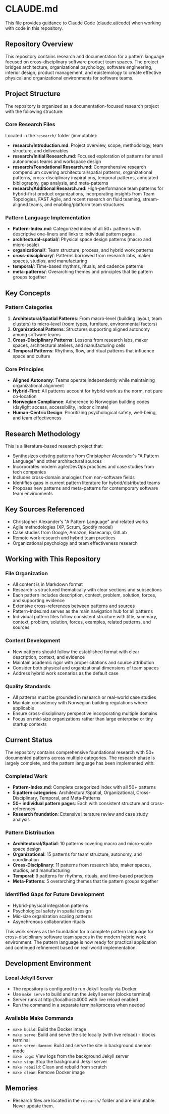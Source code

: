 ---
---
# CLAUDE.md

This file provides guidance to Claude Code (claude.ai/code) when working with code in this repository.

## Repository Overview

This repository contains research and documentation for a pattern language focused on cross-disciplinary software product team spaces. The project bridges architecture, organizational psychology, software engineering, interior design, product management, and epistemology to create effective physical and organizational environments for software teams.

## Project Structure

The repository is organized as a documentation-focused research project with the following structure:

### Core Research Files
Located in the `research/` folder (immutable):
- **research/Introduction.md**: Project overview, scope, methodology, team structure, and deliverables
- **research/Initial Research.md**: Focused exploration of patterns for small autonomous teams and workspace design
- **research/Foundational Research.md**: Comprehensive research compendium covering architectural/spatial patterns, organizational patterns, cross-disciplinary inspirations, temporal patterns, annotated bibliography, gap analysis, and meta-patterns
- **research/Additional Research.md**: High-performance team patterns for hybrid-first product organizations, incorporating insights from Team Topologies, FAST Agile, and recent research on fluid teaming, stream-aligned teams, and enabling/platform team structures

### Pattern Language Implementation
- **Pattern-Index.md**: Categorized index of all 50+ patterns with descriptive one-liners and links to individual pattern pages
- **architectural-spatial/**: Physical space design patterns (macro and micro-scale)
- **organizational/**: Team structure, process, and hybrid work patterns
- **cross-disciplinary/**: Patterns borrowed from research labs, maker spaces, studios, and manufacturing
- **temporal/**: Time-based rhythms, rituals, and cadence patterns
- **meta-patterns/**: Overarching themes and principles that tie pattern groups together

## Key Concepts

### Pattern Categories
1. **Architectural/Spatial Patterns**: From macro-level (building layout, team clusters) to micro-level (room types, furniture, environmental factors)
2. **Organizational Patterns**: Structures supporting aligned autonomy among software teams
3. **Cross-Disciplinary Patterns**: Lessons from research labs, maker spaces, architectural ateliers, and manufacturing cells
4. **Temporal Patterns**: Rhythms, flow, and ritual patterns that influence space and culture

### Core Principles
- **Aligned Autonomy**: Teams operate independently while maintaining organizational alignment
- **Hybrid-First**: All patterns account for hybrid work as the norm, not pure co-location
- **Norwegian Compliance**: Adherence to Norwegian building codes (daylight access, accessibility, indoor climate)
- **Human-Centric Design**: Prioritizing psychological safety, well-being, and team effectiveness

## Research Methodology

This is a literature-based research project that:
- Synthesizes existing patterns from Christopher Alexander's "A Pattern Language" and other architectural sources
- Incorporates modern agile/DevOps practices and case studies from tech companies
- Includes cross-domain analogies from non-software fields
- Identifies gaps in current pattern literature for hybrid/distributed teams
- Proposes new patterns and meta-patterns for contemporary software team environments

## Key Sources Referenced

- Christopher Alexander's "A Pattern Language" and related works
- Agile methodologies (XP, Scrum, Spotify model)
- Case studies from Google, Amazon, Basecamp, GitLab
- Remote work research and hybrid team practices
- Organizational psychology and team effectiveness research

## Working with This Repository

### File Organization
- All content is in Markdown format
- Research is structured thematically with clear sections and subsections
- Each pattern includes description, context, problem, solution, forces, and supporting evidence
- Extensive cross-references between patterns and sources
- Pattern-Index.md serves as the main navigation hub for all patterns
- Individual pattern files follow consistent structure with title, summary, context, problem, solution, forces, examples, related patterns, and sources

### Content Development
- New patterns should follow the established format with clear description, context, and evidence
- Maintain academic rigor with proper citations and source attribution
- Consider both physical and organizational dimensions of team spaces
- Address hybrid work scenarios as the default case

### Quality Standards
- All patterns must be grounded in research or real-world case studies
- Maintain consistency with Norwegian building regulations where applicable
- Ensure cross-disciplinary perspective incorporating multiple domains
- Focus on mid-size organizations rather than large enterprise or tiny startup contexts

## Current Status

The repository contains comprehensive foundational research with 50+ documented patterns across multiple categories. The research phase is largely complete, and the pattern language has been implemented with:

### Completed Work
- **Pattern-Index.md**: Complete categorized index with all 50+ patterns
- **5 pattern categories**: Architectural/Spatial, Organizational, Cross-Disciplinary, Temporal, and Meta-Patterns
- **50+ individual pattern pages**: Each with consistent structure and cross-references
- **Research foundation**: Extensive literature review and case study analysis

### Pattern Distribution
- **Architectural/Spatial**: 10 patterns covering macro and micro-scale space design
- **Organizational**: 15 patterns for team structure, autonomy, and coordination
- **Cross-Disciplinary**: 11 patterns from research labs, maker spaces, studios, and manufacturing
- **Temporal**: 9 patterns for rhythms, rituals, and time-based practices
- **Meta-Patterns**: 5 overarching themes that tie pattern groups together

### Identified Gaps for Future Development
- Hybrid-physical integration patterns
- Psychological safety in spatial design
- Mid-size organization scaling patterns
- Asynchronous collaboration rituals

This work serves as the foundation for a complete pattern language for cross-disciplinary software team spaces in the modern hybrid work environment. The pattern language is now ready for practical application and continued refinement based on real-world implementation.

## Development Environment

### Local Jekyll Server
- The repository is configured to run Jekyll locally via Docker
- Use `make serve` to build and run the Jekyll server (blocks terminal)
- Server runs at http://localhost:4000 with live reload enabled
- Run the command in a separate terminal/process when needed

### Available Make Commands
- `make build`: Build the Docker image
- `make serve`: Build and serve the site locally (with live reload) - blocks terminal
- `make serve-daemon`: Build and serve the site in background daemon mode
- `make logs`: View logs from the background Jekyll server
- `make stop`: Stop the background Jekyll server
- `make rebuild`: Clean and rebuild from scratch
- `make clean`: Remove Docker image

## Memories

- Research files are located in the `research/` folder and are immutable. Never update them.